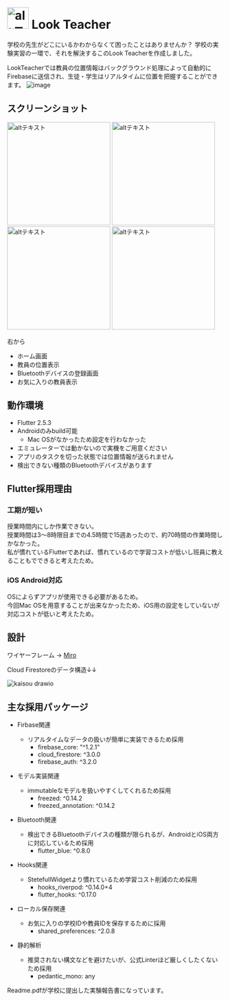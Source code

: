 # <img src="https://user-images.githubusercontent.com/54800851/154805510-b6d955c6-6ed8-4afa-aa72-b00d869271d2.jpg" alt="altテキスト" width="50px"> Look Teacher

学校の先生がどこにいるかわからなくて困ったことはありませんか？
学校の実験実習の一環で、それを解決するこのLook Teacherを作成しました。

LookTeacherでは教員の位置情報はバックグラウンド処理によって自動的にFirebaseに送信され、生徒・学生はリアルタイムに位置を把握することができます。
![image](https://user-images.githubusercontent.com/54800851/154804742-d4fdd3e9-4b1d-45f4-b5ea-4c6fb09812f9.png)

## スクリーンショット

<img src="https://user-images.githubusercontent.com/54800851/154810639-ddcfde1d-9e7b-4ae4-9c67-aff781ea856c.jpg" alt="altテキスト" width="240px"> <img src="https://user-images.githubusercontent.com/54800851/154810119-6bb8fd8d-60c4-4bc7-9c0b-5d9d5d435491.jpg" alt="altテキスト" width="240px"> <img src="https://user-images.githubusercontent.com/54800851/154810465-75feda7b-3c43-4b17-97eb-8ac6f2dd0018.jpg" alt="altテキスト" width="240px"> <img src="https://user-images.githubusercontent.com/54800851/154810521-18b7b7ea-5f04-4cdf-8898-8b50eece5305.jpg" alt="altテキスト" width="240px"> 

右から
- ホーム画面
- 教員の位置表示
- Bluetoothデバイスの登録画面
- お気に入りの教員表示

## 動作環境
- Flutter 2.5.3
- Androidのみbuild可能
  - Mac OSがなかったため設定を行わなかった  
- エミュレーターでは動かないので実機をご用意ください
- アプリのタスクを切った状態では位置情報が送られません
- 検出できない種類のBluetoothデバイスがあります

## Flutter採用理由

### 工期が短い
授業時間内にしか作業できない。\
授業時間は3～8時限目までの4.5時間で15週あったので、約70時間の作業時間しかなかった。\
私が慣れているFlutterであれば、慣れているので学習コストが低いし班員に教えることもでできると考えたため。

### iOS Android対応
OSによらずアプリが使用できる必要があるため。\
今回Mac OSを用意することが出来なかったため、iOS用の設定をしていないが対応コストが低いと考えたため。

## 設計

ワイヤーフレーム -> [Miro](https://miro.com/app/board/uXjVObnASkI=/)

Cloud Firestoreのデータ構造↓↓

![kaisou drawio](https://user-images.githubusercontent.com/54800851/154809852-fef2700e-6ad7-4f6d-8893-2a1030ce66d5.svg)


## 主な採用パッケージ
- Firbase関連
  - リアルタイムなデータの扱いが簡単に実装できるため採用
    - firebase_core: "^1.2.1"
    - cloud_firestore: ^3.0.0
    - firebase_auth: ^3.2.0


- モデル実装関連
  - immutableなモデルを扱いやすくしてくれるため採用 
    - freezed: ^0.14.2
    - freezed_annotation: ^0.14.2


- Bluetooth関連
  - 検出できるBluetoothデバイスの種類が限られるが、AndroidとiOS両方に対応しているため採用  
    - flutter_blue: ^0.8.0


- Hooks関連
  - StetefullWidgetより慣れているため学習コスト削減のため採用
    - hooks_riverpod: ^0.14.0+4
    - flutter_hooks: ^0.17.0
- ローカル保存関連
  - お気に入りの学校IDや教員IDを保存するために採用
    - shared_preferences: ^2.0.8

- 静的解析
  - 推奨されない構文などを避けたいが、公式Linterほど厳しくしたくないため採用
    - pedantic_mono: any

Readme.pdfが学校に提出した実験報告書になっています。

